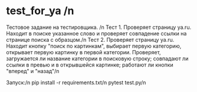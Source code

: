 # test_for_ya /n
Тестовое задание на тестировщика. /n
Тест 1. Проверяет страницу ya.ru. Находит в поиске указанное слово и проверяет совпадение ссылки на странице поиска с образцом./n
Тест 2. Проверяет страницу ya.ru. Находит кнопку "поиск по картинкам", выбирает первую категорию, открывает первую картинку в первой категории. Проверяет, загружается ли название категории в поисковую строку; совпадают ли ссылки в превью и в открывшейся картинке; работают ли кнопки "вперед" и "назад"/n

Запуск:/n
pip install -r requirements.txt/n
pytest test.py/n

